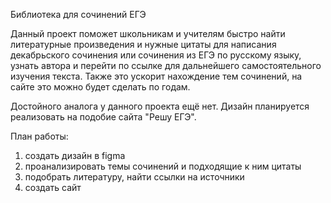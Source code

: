 Библиотека для сочинений ЕГЭ

Данный проект поможет школьникам и учителям быстро найти литературные произведения и нужные цитаты для написания декабрьского сочинения или сочинения из ЕГЭ по русскому языку, узнать автора и перейти по ссылке для дальнейшего самостоятельного изучения текста. 
Также это ускорит нахождение тем сочинений, на сайте это можно будет сделать по годам.

Достойного аналога у данного проекта ещё нет. 
Дизайн планируется реализовать на подобие сайта "Решу ЕГЭ".

План работы:
1) создать дизайн в figma 
2) проанализировать темы сочинений и подходящие к ним цитаты
3) подобрать литературу, найти ссылки на источники
4) создать сайт

